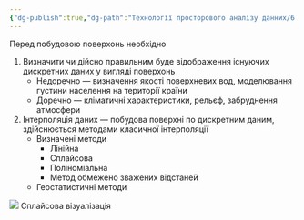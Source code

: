 ```yaml
---
{"dg-publish":true,"dg-path":"Технології просторового аналізу данних/6. Просторовий та геостатичний аналіз даних.md","permalink":"/tehnologiyi-prostorovogo-analizu-dannih/6-prostorovij-ta-geostatichnij-analiz-danih/"}
---
```



Перед побудовою поверхонь необхідно
1. Визначити чи дійсно правильним буде відображення існуючих дискретних даних у вигляді поверхонь
	- Недоречно — визначення якості поверхневих вод, моделювання густини населення на території країни
	- Доречно — кліматичні характеристики, рельєф, забруднення атмосфери
2. Інтерполяція даних — побудова поверхні по дискретним даним, здійснюється методами класичної інтерполяції 
	- Визначені методи 
		- Лінійна
		- Сплайсова
		- Поліноміальна
		- Метод обмежено зважених відстаней
	- Геостатистичні методи 

![](https://i.imgur.com/WIYTy2n.png)
Сплайсова візуалізація
